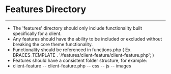 # Features Directory #
-----------------------
- The 'features' directory should only include functionality built specifically for a client.
- Any features should have the ability to be included or excluded without breaking the core theme functionality.
- Functionality should be referenced in functions.php ( Ex. BRACES_TEMPLATE . '/features/client-feature/client-feature.php'; )
- Features should have a consistent folder structure, for example:
- client-feature
-- client-feature.php
-- css
-- js
-- images